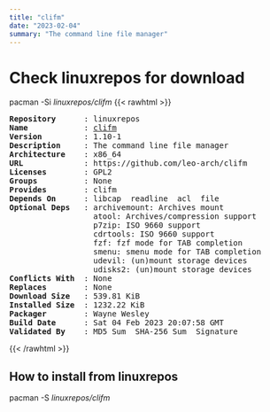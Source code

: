 ```yaml
---
title: "clifm"
date: "2023-02-04"
summary: "The command line file manager"
---
```


# Check linuxrepos for download

pacman -Si *linuxrepos/clifm*
{{< rawhtml >}}
<pre class="highlight">
<b>Repository</b>      : linuxrepos
<b>Name</b>            : <a href="../../static/x86_64/clifm-1.10-1-x86_64.pkg.tar.zst">clifm</a>
<b>Version</b>         : 1.10-1
<b>Description</b>     : The command line file manager
<b>Architecture</b>    : x86_64
<b>URL</b>             : https://github.com/leo-arch/clifm
<b>Licenses</b>        : GPL2
<b>Groups</b>          : None
<b>Provides</b>        : clifm
<b>Depends On</b>      : libcap  readline  acl  file
<b>Optional Deps</b>   : archivemount: Archives mount
                  atool: Archives/compression support
                  p7zip: ISO 9660 support
                  cdrtools: ISO 9660 support
                  fzf: fzf mode for TAB completion
                  smenu: smenu mode for TAB completion
                  udevil: (un)mount storage devices
                  udisks2: (un)mount storage devices
<b>Conflicts With</b>  : None
<b>Replaces</b>        : None
<b>Download Size</b>   : 539.81 KiB
<b>Installed Size</b>  : 1232.22 KiB
<b>Packager</b>        : Wayne Wesley <wayne6324@gmail.com>
<b>Build Date</b>      : Sat 04 Feb 2023 20:07:58 GMT
<b>Validated By</b>    : MD5 Sum  SHA-256 Sum  Signature
</pre>
{{< /rawhtml >}}
## How to install from linuxrepos

pacman -S *linuxrepos/clifm*
